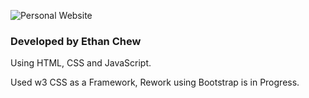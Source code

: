 ![Personal Website](https://socialify.git.ci/Ethan-Chew/Personal-Website/image?language=1&owner=1&pattern=Circuit%20Board&theme=Light)

### Developed by Ethan Chew
Using HTML, CSS and JavaScript.

Used w3 CSS as a Framework, Rework using Bootstrap is in Progress.